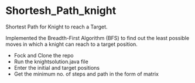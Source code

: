 # Shortesh_Path_knight
Shortest Path for Knight to reach a Target.

Implemented the Breadth-First Algorithm (BFS) to find out the least possible moves 
in which a knight can reach to a target position.

- Fock and Clone the repo
- Run the knightsolution.java file
- Enter the initial and target positions
- Get the minimum no. of steps and path in the form of matrix